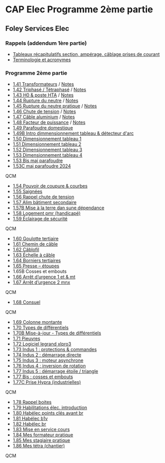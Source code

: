 # CAP Elec Programme 2ème partie
## Foley Services Elec

### Rappels (addendum 1ère partie)

- [Tableaux récapitulatifs section, ampérage, câblage prises de courant](../1ere_partie/CAP_Elec_Tableaux_Recapitulatifs.md)
- [Terminologie et acronymes](./1_ere_partie/CAP_Elec_Terminologie_Acronymes.md)


### Programme 2ème partie

- [1.41 Transformateurs](https://youtu.be/3l55DdoqlK4) / [Notes](./CAP_Elec_1_41.md)
- [1.42 Triphasé / Tétraphasé](https://youtu.be/Z-q5bp78TiA) / [Notes](./CAP_Elec_1_42.md)
- [1.43 H0 & poste HTA](https://youtu.be/CfZVZvTpzMs) / [Notes](./CAP_Elec_1_43.md)
- [1.44 Rupture du neutre](https://youtu.be/lqpS-oGQVwA) / [Notes](./CAP_Elec_1_44.md)
- [1.45 Rupture du neutre pratique](https://youtu.be/JJfUtDiRq2k) / [Notes](./CAP_Elec_1_45.md)
- [1.46 Chute de tension](https://youtu.be/9riZqBhiBao) / [Notes](./CAP_Elec_1_46.md)
- [1.47 Câble aluminium](https://youtu.be/e_nsy8G_vWw) / [Notes](./CAP_Elec_1_47.md)
- [1.48 Facteur de puissance](https://youtu.be/8dPOf_TP2os) / [Notes](./CAP_Elec_1_48.md)
- [1.49 Parafoudre domestique](https://youtu.be/PvcWnjI9txw)
- [1.49B Intro dimmensionnement tableau & détecteur d'arc](https://www.youtube.com/watch?v=1BrWSIsZ2Cs)
- [1.50 Dimensionnement tableau 1](https://youtu.be/8fg6fAb5ePg)
- [1.51 Dimensionnement tableau 2](https://youtu.be/kSIwx_Da0PM)
- [1.52 Dimensionnement tableau 3](https://youtu.be/KU_7UYiddlM)
- [1.53 Dimensionnement tableau 4](https://youtu.be/KVZfmLhppeQ)
- [1.53 Bis maj parafoudre](https://youtu.be/N7zTI1mvZ0o)
- [1.53C maj parafoudre 2024](https://www.youtube.com/watch?v=Gg5PzQFj1DQ)

QCM

- [1.54 Pouvoir de coupure &amp; courbes](https://youtu.be/eCK39U4HOTg)
- [1.55 Saignées](https://youtu.be/fod4OYvmtuw)
- [1.56 Rappel chute de tension](https://youtu.be/QUgGy3fLktY)
- [1.57 Alim bâtiment secondaire](https://youtu.be/kEPQB54pdL4)
- [1.57B Mise à la terre dan sune dépendance](https://youtu.be/ZaVL4Owi4lc)
- [1.58 Logement pmr (handicapé)](https://youtu.be/OK8U51aTHD0)
- [1.59 Éclairage de sécurité](https://youtu.be/V8duOcuLCEs)

QCM

- [1.60 Goulotte tertiaire](https://youtu.be/S5jN4580Igg)
- [1.61 Chemin de câble](https://youtu.be/oxysXJcldJw)
- [1.62 Câblofil](https://youtu.be/5VBfm7ynQAU)
- [1.63 Échelle à câble](https://youtu.be/M0igHLdhrMo)
- [1.64 Borniers tertiaires](https://youtu.be/QMEewGe-vYs)
- [1.65 Presse – étoupes](https://youtu.be/js9a-c29eMU)
- 1.65B Cosses et embouts 
- [1.66 Arrêt d’urgence 1 et &amp; mt](https://youtu.be/nefQDojra7Y)
- [1.67 Arrêt d’urgence 2 mnx](https://youtu.be/dvejGrUoQ3c)

QCM

- [1.68 Consuel](https://youtu.be/yTc8WVrhkdc)

QCM

- [1.69 Colonne montante](https://youtu.be/KrRZw7bWsGU)
- [1.70 Types de différentiels](https://youtu.be/NNVNwgB-Tfo)
 - [1.70B Mise-à-jour - Types de différentiels](https://youtu.be/abAQy3E_n8E)
- [1.71 Pieuvres](https://youtu.be/JrfXZtyOuKM)
- [1.72 Logiciel legrand xlpro3](https://youtu.be/s8D-OFFw0ww)
- [1.73 Indus 1 : protections & commandes](https://youtu.be/E8TSs---Z_Q)
- [1.74 Indus 2 : démarrage directe](https://youtu.be/anSNjzBhB5g)
- [1.75 Indus 3 : moteur asynchrone](https://youtu.be/xz1XHJVTQSA)
- [1.76 Indus 4 : inversion de rotation](https://youtu.be/y5A29PchogE)
- [1.77 Indus 5 : démarrage étoile / triangle](https://youtu.be/iD2r5pWdcNo)
- [1.77 Bis  : cosses et embouts](https://youtu.be/4DLiVuQbld0)
- [1.77C Prise Hypra (industrielles)](https://youtu.be/Jny5fdDGQXg)

QCM

- [1.78 Rappel boites](https://youtu.be/fl50XQxa7GM)
- [1.79 Habilitations élec. introduction](https://youtu.be/pe7i9GkI_H4)
- [1.80 Habélec points clés avant br](https://youtu.be/t-RSv5eRos4)
- [1.81 Habélec b1v](https://youtu.be/c7WcghYbpxY)
- [1.82 Habélec br](https://youtu.be/0EXhXeuHikI)
- [1.83 Mise en service cours](https://youtu.be/wNK_aQaREA4)
- [1.84 Mes formateur pratique](https://youtu.be/6vNvEA7uU18)
- [1.85 Mes stagiaire pratique](https://youtu.be/XLqzRfDTvWI)
- [1.86 Mes tétra (chantier)](https://youtu.be/JrzBQiw3lIA)

QCM
